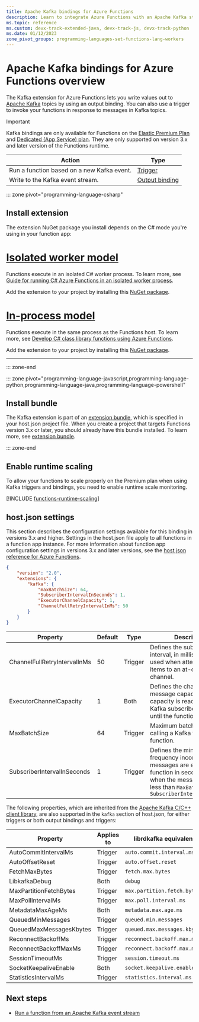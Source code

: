 ```yaml
---
title: Apache Kafka bindings for Azure Functions
description: Learn to integrate Azure Functions with an Apache Kafka stream.
ms.topic: reference
ms.custom: devx-track-extended-java, devx-track-js, devx-track-python
ms.date: 01/12/2023
zone_pivot_groups: programming-languages-set-functions-lang-workers
---
```


# Apache Kafka bindings for Azure Functions overview

The Kafka extension for Azure Functions lets you write values out to [Apache Kafka](https://kafka.apache.org/) topics by using an output binding. You can also use a trigger to invoke your functions in response to messages in Kafka topics. 

> [!IMPORTANT]
> Kafka bindings are only available for Functions on the [Elastic Premium Plan](functions-premium-plan.md) and [Dedicated (App Service) plan](dedicated-plan.md). They are only supported on version 3.x and later version of the Functions runtime.

| Action | Type |
|---------|---------|
| Run a function based on a new Kafka event. | [Trigger](./functions-bindings-kafka-trigger.md) |
| Write to the Kafka event stream.  |[Output binding](./functions-bindings-kafka-output.md) |

::: zone pivot="programming-language-csharp"

## Install extension

The extension NuGet package you install depends on the C# mode you're using in your function app: 

# [Isolated worker model](#tab/isolated-process)

Functions execute in an isolated C# worker process. To learn more, see [Guide for running C# Azure Functions in an isolated worker process](dotnet-isolated-process-guide.md).

Add the extension to your project by installing this [NuGet package](https://www.nuget.org/packages/Microsoft.Azure.Functions.Worker.Extensions.Kafka).


# [In-process model](#tab/in-process)

Functions execute in the same process as the Functions host. To learn more, see [Develop C# class library functions using Azure Functions](functions-dotnet-class-library.md).

Add the extension to your project by installing this [NuGet package](https://www.nuget.org/packages/Microsoft.Azure.WebJobs.Extensions.Kafka).


---

::: zone-end  

::: zone pivot="programming-language-javascript,programming-language-python,programming-language-java,programming-language-powershell"  

## Install bundle    

The Kafka extension is part of an [extension bundle], which is specified in your host.json project file. When you create a project that targets Functions version 3.x or later, you should already have this bundle installed. To learn more, see [extension bundle].

::: zone-end

## Enable runtime scaling

To allow your functions to scale properly on the Premium plan when using Kafka triggers and bindings, you need to enable runtime scale monitoring. 

[!INCLUDE [functions-runtime-scaling](../../includes/functions-runtime-scaling.md)]


## host.json settings

This section describes the configuration settings available for this binding in versions 3.x and higher. Settings in the host.json file apply to all functions in a function app instance. For more information about function app configuration settings in versions 3.x and later versions, see the [host.json reference for Azure Functions](functions-host-json.md).

```json
{
    "version": "2.0",
    "extensions": {
        "kafka": {
            "maxBatchSize": 64,
            "SubscriberIntervalInSeconds": 1,
            "ExecutorChannelCapacity": 1,
            "ChannelFullRetryIntervalInMs": 50
        }
    }
}

```

|Property  |Default | Type | Description |
|---------|---------|---------| ---- |
| ChannelFullRetryIntervalInMs | 50 | Trigger | Defines the subscriber retry interval, in milliseconds, used when attempting to add items to an at-capacity channel. | 
| ExecutorChannelCapacity | 1| Both| Defines the channel message capacity. Once capacity is reached, the Kafka subscriber pauses until the function catches up. |
| MaxBatchSize | 64 | Trigger | Maximum batch size when calling a Kafka triggered function. | 
| SubscriberIntervalInSeconds | 1 | Trigger | Defines the minimum frequency incoming messages are executed, per function in seconds. Only when the message volume is less than `MaxBatchSize` / `SubscriberIntervalInSeconds`| 

The following properties, which are inherited from the [Apache Kafka C/C++ client library](https://github.com/edenhill/librdkafka/blob/master/CONFIGURATION.md), are also supported in the `kafka` section of host.json, for either triggers or both output bindings and triggers:

|Property  | Applies to | librdkafka equivalent |
|---------|---------|---------| 
| AutoCommitIntervalMs	| Trigger | `auto.commit.interval.ms` |
| AutoOffsetReset | Trigger	| `auto.offset.reset` | 
| FetchMaxBytes	| Trigger | `fetch.max.bytes` |
| LibkafkaDebug	| Both | `debug` |
| MaxPartitionFetchBytes	| Trigger | `max.partition.fetch.bytes` |
| MaxPollIntervalMs	| Trigger | `max.poll.interval.ms` |
| MetadataMaxAgeMs | Both | `metadata.max.age.ms` |
| QueuedMinMessages	| Trigger | `queued.min.messages` |
| QueuedMaxMessagesKbytes	| Trigger | `queued.max.messages.kbytes` |
| ReconnectBackoffMs | Trigger | `reconnect.backoff.max.ms` |	
| ReconnectBackoffMaxMs | Trigger | `reconnect.backoff.max.ms` |
| SessionTimeoutMs	| Trigger | `session.timeout.ms` |
| SocketKeepaliveEnable	| Both | `socket.keepalive.enable` |
| StatisticsIntervalMs	| Trigger | `statistics.interval.ms` |


## Next steps

- [Run a function from an Apache Kafka event stream](./functions-bindings-kafka-trigger.md)
 
[extension bundle]: ./functions-bindings-register.md#extension-bundles
